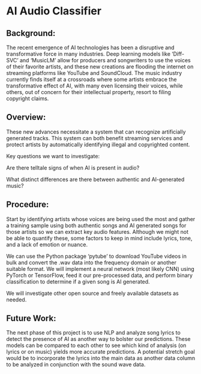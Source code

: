 # AI Audio Classifier

## Background: 

 

The recent emergence of AI technologies has been a disruptive and transformative force in many industries. Deep learning models like ‘Diff-SVC’ and ‘MusicLM’ allow for producers and songwriters to use the voices of their favorite artists, and these new creations are flooding the internet on streaming platforms like YouTube and SoundCloud. The music industry currently finds itself at a crossroads where some artists embrace the transformative effect of AI, with many even licensing their voices, while others, out of concern for their intellectual property, resort to filing copyright claims. 

 

## Overview: 

 

These new advances necessitate a system that can recognize artificially generated tracks. This system can both benefit streaming services and protect artists by automatically identifying illegal and copyrighted content. 

 

Key questions we want to investigate: 

Are there telltale signs of when AI is present in audio? 

What distinct differences are there between authentic and AI-generated music? 

 


 

 

 

 

 

 

 

 

 

 

 

 

 

 

## Procedure: 

 

Start by identifying artists whose voices are being used the most and gather a training sample using both authentic songs and AI generated songs for those artists so we can extract key audio features. Although we might not be able to quantify these, some factors to keep in mind include lyrics, tone, and a lack of emotion or nuance.  

 

We can use the Python package ‘pytube’ to download YouTube videos in bulk and convert the .wav data into the frequency domain or another suitable format. We will implement a neural network (most likely CNN) using PyTorch or TensorFlow, feed it our pre-processed data, and perform binary classification to determine if a given song is AI generated.  

 

We will investigate other open source and freely available datasets as needed. 

 

## Future Work: 

 

The next phase of this project is to use NLP and analyze song lyrics to detect the presence of AI as another way to bolster our predictions. These models can be compared to each other to see which kind of analysis (on lyrics or on music) yields more accurate predictions. A potential stretch goal would be to incorporate the lyrics into the main data as another data column to be analyzed in conjunction with the sound wave data. 

